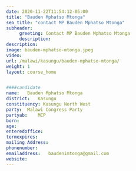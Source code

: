```yaml
---
date: 2020-11-22T11:54:12-05:00
title: "Bauden Mphatso Mtonga"
seo_title: "contact MP Bauden Mphatso Mtonga"
subheader:
     greeting: Contact MP Bauden Mphatso Mtonga
     description: 
description: 
image: bauden-mphatso-mtonga.jpeg
video: 
url: /malawi/kasungu/bauden-mphatso-mtonga/
weight: 1
layout: course_home


####candidate
name:	Bauden Mphatso Mtonga
district:	Kasungu
constituency: Kasungu North West
party:	Malawi Congress Party
partyab:	MCP
born:
age: 
enteredoffice:	
termexpires:	
mailing Address:
phonenumber:	
emailaddress:	baudenimtonga@gmail.com
website:	
---
```


